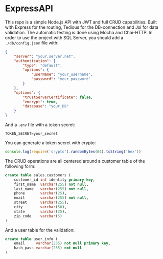 # ExpressAPI
This repo is a simple Node.js API with JWT and full CRUD capabilities. Built with Express for the routing, Tedious for the DB-connection and Joi for data validation.
The automatic testing is done using Mocha and Chai-HTTP. In order to use the project with SQL Server, you should add a `./db/config.json` file with:
```json
{  
    "server": "your.server.net", 
    "authentication": {
        "type": "default",
        "options": {
            "userName": "your_username", 
            "password": "your_password" 
        }
    },
    "options": {
        "trustServerCertificate": false,
        "encrypt": true,
        "database": "your_DB"
    }
} 
```
And a `.env` file with a token secret:
```
TOKEN_SECRET=your_secret
```
You can generate a token secret with crypto:
```js
console.log(require('crypto').randomBytes(64).toString('hex'))
```

The CRUD operations are all centered around a customer table of the following form:
```sql
create table sales.customers (
    customer_id int identity primary key,
    first_name  varchar(255) not null,
    last_name   varchar(255) not null,
    phone       varchar(25),
    email       varchar(255) not null,
    street      varchar(255),
    city        varchar(50),
    state       varchar(25),
    zip_code    varchar(5)
)
```
And a user table for the validation:
```sql
create table user_info (
    email     varchar(255) not null primary key,
    hash_pass varchar(255) not null
)
```